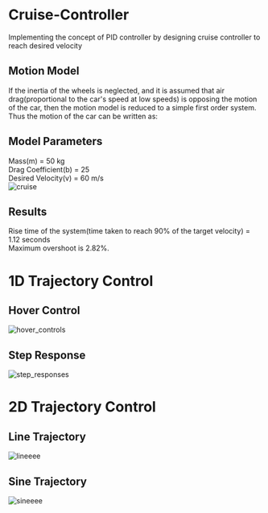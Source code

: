 # Cruise-Controller

Implementing the concept of PID controller by designing cruise controller to reach desired velocity

## Motion Model
If the inertia of the wheels is neglected, and it is assumed that air drag(proportional to the car's speed at low speeds) is opposing the motion of the car, then the motion model is reduced to a simple first order system.
Thus the motion of the car can be written as:

## Model Parameters
Mass(m) = 50 kg<br /> 
Drag Coefficient(b) = 25<br /> 
Desired Velocity(v) = 60 m/s<br /> 
![cruise](https://user-images.githubusercontent.com/102024497/229163195-b32ecaf5-13cf-4fd9-9cd7-89fd52b1476b.png)

## Results
Rise time of the system(time taken to reach 90% of the target velocity) = 1.12 seconds <br /> 
Maximum overshoot is 2.82%.

# 1D Trajectory Control

## Hover Control
![hover_controls](https://user-images.githubusercontent.com/102024497/229165449-9595f65b-ab0c-465b-8ef1-8be104c9d8cf.jpeg)

## Step Response
![step_responses](https://user-images.githubusercontent.com/102024497/229165508-7094bb5e-90b3-4e24-a1c0-90eba1f450e4.jpeg)

# 2D Trajectory Control

## Line Trajectory
![lineeee](https://user-images.githubusercontent.com/102024497/229166063-888c8d82-709b-4326-9f1b-db023c3f8eb8.jpeg)

## Sine Trajectory
![sineeee](https://user-images.githubusercontent.com/102024497/229166242-c75ba646-cefd-4fa7-b5a0-e72a936d5f91.jpeg)
